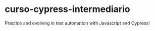 # curso-cypress-intermediario

Practice and evolving in test automation with Javascript and Cypress!
